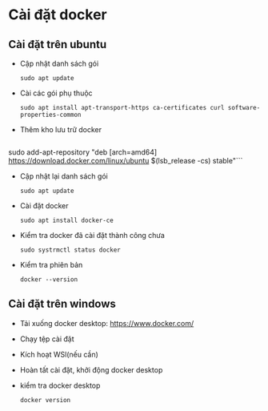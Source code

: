 # Cài đặt docker
## Cài đặt trên ubuntu
- Cập nhật danh sách gói

  `sudo apt update`
- Cài các gói phụ thuộc

  `sudo apt install apt-transport-https ca-certificates curl software-properties-common`
- Thêm kho lưu trữ docker

  ```curl -fsSL https://download.docker.com/linux/ubuntu/gpg | sudo apt-key add -
sudo add-apt-repository "deb [arch=amd64] https://download.docker.com/linux/ubuntu $(lsb_release -cs) stable"```
- Cập nhật lại danh sách gói

  `sudo apt update`
- Cài đặt docker

  `sudo apt install docker-ce`
- Kiểm tra docker đã cài đặt thành công chưa

  `sudo systrmctl status docker`
- Kiểm tra phiên bản

  `docker --version`
## Cài đặt trên windows
- Tải xuống docker desktop: https://www.docker.com/
- Chạy tệp cài đặt
- Kích hoạt WSl(nếu cần)
- Hoàn tất cài đặt, khởi động docker desktop
- kiểm tra docker desktop

  `docker version`
